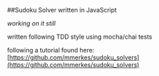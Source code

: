 ##Sudoku Solver written in JavaScript

*working on it still*

written following TDD style using mocha/chai tests

following a tutorial found here: [https://github.com/mmerkes/sudoku_solvers](https://github.com/mmerkes/sudoku_solvers)
